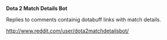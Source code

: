 **Dota 2 Match Details Bot**

Replies to comments containig dotabuff links with match details.

http://www.reddit.com/user/dota2matchdetailsbot/
